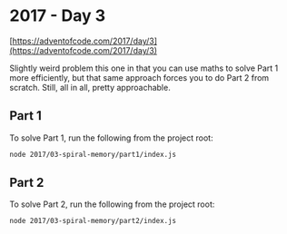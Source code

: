# 2017 - Day 3

[https://adventofcode.com/2017/day/3](https://adventofcode.com/2017/day/3)

Slightly weird problem this one in that you can use maths to solve Part 1 more efficiently, but that same approach forces you to do Part 2 from scratch. Still, all in all, pretty approachable.

## Part 1

To solve Part 1, run the following from the project root:

```sh
node 2017/03-spiral-memory/part1/index.js
```

## Part 2

To solve Part 2, run the following from the project root:

```sh
node 2017/03-spiral-memory/part2/index.js
```
